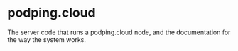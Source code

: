 # podping.cloud
The server code that runs a podping.cloud node, and the documentation for the way the system works.
